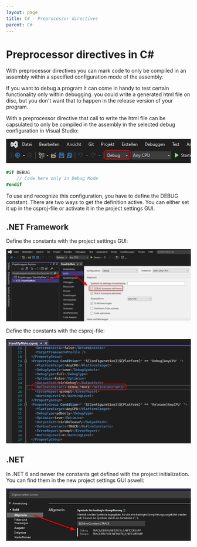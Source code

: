 ```yaml
---
layout: page
title: C# - Preprocessor directives
parent: C#
---
```


# Preprocessor directives in C#

With preprocessor directives you can mark code to only be compiled in an assembly within a specified configuration mode of the assembly. 

If you want to debug a program it can come in handy to test certain functionality only within debugging. you could write a generated html file on disc, but you don't want that to happen in the release version of your program.

With a preprocessor directive that call to write the html file can be capsulated to only be compiled in the assembly in the selected debug configuration in Visual Studio:

[![VS Configuration](/assets/images/coding/csharp/preprocessor/vsconfig.png)](/assets/images/coding/csharp/preprocessor/vsconfig.png)

```csharp
#if DEBUG
    // Code here only in Debug Mode
#endif
```

To use and recognize this configuration, you have to define the DEBUG constant. There are two ways to get the definition active. You can either set it up in the csproj-file or activate it in the project settings GUI.

## .NET Framework

Define the constants with the project settings GUI:

[![Settings GUI](/assets/images/coding/csharp/preprocessor/constants-settings-gui.png)](/assets/images/coding/csharp/preprocessor/constants-settings-gui.png)


Define the constants with the csproj-file:

[![csproj](/assets/images/coding/csharp/preprocessor/constants-csproj.png)](/assets/images/coding/csharp/preprocessor/constants-csproj.png)


## .NET

In .NET 6 and newer the constants get defined with the project initialization. You can find them in the new project settings GUI aswell:

[![Settings GUI](/assets/images/coding/csharp/preprocessor/constants-settings-gui-new.png)](/assets/images/coding/csharp/preprocessor/constants-settings-gui-new.png)
